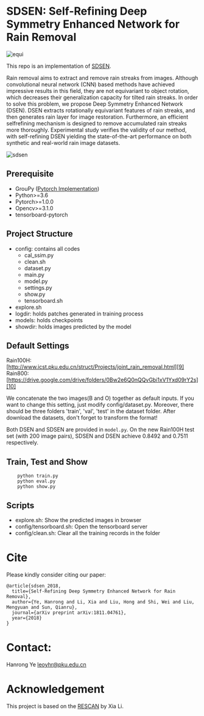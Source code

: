 # SDSEN: Self-Refining Deep Symmetry Enhanced Network for Rain Removal

![equi](https://github.com/prismformore/SDSEN/raw/master/imgs/equi.jpg)

This repo is an implementation of [SDSEN](https://arxiv.org/pdf/1811.04761.pdf).

Rain removal aims to extract and remove rain streaks from images. Although convolutional neural network (CNN) based methods have achieved impressive results in this field, they are not equivariant to object rotation, which decreases their generalization capacity for tilted rain streaks. In order to solve this problem, we propose Deep Symmetry Enhanced Network (DSEN). DSEN extracts rotationally equivariant features of rain streaks, and then generates rain layer for image restoration. Furthermore, an efficient selfrefining mechanism is designed to remove accumulated rain streaks more thoroughly. Experimental study verifies the validity of our method, with self-refining DSEN yielding the state-of-the-art performance on both synthetic and real-world rain image datasets.

![sdsen](https://github.com/prismformore/SDSEN/raw/master/imgs/sdsen_.jpg)

## Prerequisite
- GrouPy ([Pytorch Implementation](https://github.com/adambielski/GrouPy))
- Python>=3.6
- Pytorch>=1.0.0
- Opencv>=3.1.0
- tensorboard-pytorch


## Project Structure
- config: contains all codes
    - cal_ssim.py
    - clean.sh
    - dataset.py
    - main.py
    - model.py
    - settings.py
    - show.py
    - tensorboard.sh
- explore.sh
- logdir: holds patches generated in training process
- models: holds checkpoints
- showdir: holds images predicted by the model


## Default Settings
Rain100H: [http://www.icst.pku.edu.cn/struct/Projects/joint_rain_removal.html][9]<br>
Rain800: [https://drive.google.com/drive/folders/0Bw2e6Q0nQQvGbi1xV1Yxd09rY2s][10]

We concatenate the two images(B and O) together as default inputs. If you want to change this setting, just modify config/dataset.py.
Moreover, there should be three folders 'train', 'val', 'test' in the dataset folder.
After download the datasets, don't forget to transform the format!

Both DSEN and SDSEN are provided in ```model.py```. On the new Rain100H test set (with 200 image pairs), SDSEN and DSEN achieve 0.8492 and 0.7511 respectively.


## Train, Test and Show
```
    python train.py
    python eval.py
    python show.py
```

## Scripts
- explore.sh: Show the predicted images in browser
- config/tensorboard.sh: Open the tensorboard server
- config/clean.sh: Clear all the training records in the folder


# Cite
Please kindly consider citing our paper:
```
@article{sdsen_2018, 
  title={Self-Refining Deep Symmetry Enhanced Network for Rain Removal},
  author={Ye, Hanrong and Li, Xia and Liu, Hong and Shi, Wei and Liu, Mengyuan and Sun, Qianru},
  journal={arXiv preprint arXiv:1811.04761},
  year={2018}
}
```

# Contact:
Hanrong Ye leoyhr@pku.edu.cn

# Acknowledgement
This project is based on the [RESCAN](https://github.com/XiaLiPKU/RESCAN) by Xia Li. 
